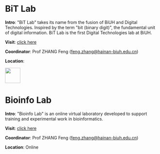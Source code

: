 <img src="https://fzhang.bioinfo-lab.com/img/white.png" height="1">

# BiT Lab

<b>Intro</b>: "BiT Lab" takes its name from the fusion of BiUH and Digital Technologies. 
Inspired by the term "bit (binary digit)", the fundamental unit of digital information.
BiT Lab is the first Digital Technologies lab at BiUH.

<b>Visit</b>: [click here](/BiT_Lab)

<b>Coordinator</b>: Prof ZHANG Feng (feng.zhang@hainan-biuh.edu.cn)

<b>Location</b>:

<img src="https://fzhang.bioinfo-lab.com/img/white.png" height="50">

# Bioinfo Lab

<b>Intro</b>: "Bioinfo Lab" is an online virtual laboratory developed to support training and experimental work in bioinformatics.

<b>Visit</b>: [click here](https://www.bioinfo-lab.com/)

<b>Coordinator</b>: Prof ZHANG Feng (feng.zhang@hainan-biuh.edu.cn)

<b>Location</b>: Online


